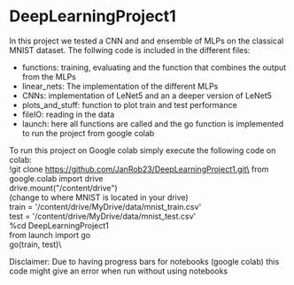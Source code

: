 # DeepLearningProject1
In this project we tested a CNN and and ensemble of MLPs on the classical MNIST dataset.
The follwing code is included in the different files:
  - functions: training, evaluating and the function that combines the output from the MLPs
  - linear_nets: The implementation of the different MLPs
  - CNNs: implementation of LeNet5 and an a deeper version of LeNet5
  - plots_and_stuff: function to plot train and test performance
  - fileIO: reading in the data
  - launch: here all functions are called and the go function is implemented to run the project from google colab

To run this project on Google colab simply execute the following code on colab: \
!git clone https://github.com/JanRob23/DeepLearningProject1.git\
from google.colab import drive\
drive.mount("/content/drive")\
(change to where MNIST is located in your drive)\
train = '/content/drive/MyDrive/data/mnist_train.csv' \
test = '/content/drive/MyDrive/data/mnist_test.csv'\
%cd DeepLearningProject1\
from launch import go\
go(train, test)\

Disclaimer: Due to having progress bars for notebooks (google colab) this code might give an error when run without using notebooks
  
